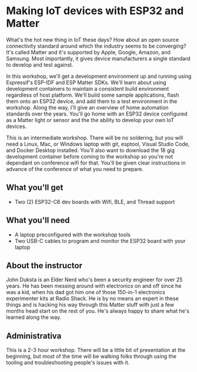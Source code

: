 # Making IoT devices with ESP32 and Matter

What's the hot new thing in IoT these days? How about an open source connectivity standard around which the industry seems to be converging? It's called Matter and it's supported by Apple, Google, Amazon, and Samsung. Most importantly, it gives device manufacturers a single standard to develop and test against.

In this workshop, we'll get a development environment up and running using Espressif's ESP-IDF and ESP Matter SDKs. We'll learn about using development containers to maintain a consistent build environment regardless of host platform. We'll build some sample applications, flash them onto an ESP32 device, and add them to a test environment in the workshop. Along the way, I'll give an overview of home automation standards over the years. You'll go home with an ESP32 device configured as a Matter light or sensor and the the ability to develop your own IoT devices.

This is an intermediate workshop. There will be no soldering, but you will need a Linux, Mac, or Windows laptop with git, esptool, Visual Studio Code, and Docker Desktop installed. You'll also want to download the 18 gig development container before coming to the workshop so you're not dependant on conference wifi for that. You'll be given clear instructions in advance of the conference of what you need to prepare.

## What you'll get

* Two (2) ESP32-C6 dev boards with Wifi, BLE, and Thread support

## What you'll need

* A laptop preconfigured with the workshop tools
* Two USB-C cables to program and monitor the ESP32 board with your laptop

## About the instructor

John Duksta is an Elder Nerd who's been a security engineer for over 25 years. He has been messing around with electronics on and off since he was a kid, when his dad got him one of those 150-in-1 electronics experimenter kits at Radio Shack. He is by no means an expert in these things and is hacking his way through this Matter stuff with just a few months head start on the rest of you. He's always happy to share what he's learned along the way.

## Administrativa

This is a 2-3 hour workshop. There will be a little bit of presentation at the beginning, but most of the time will be walking folks through using the tooling and troubleshooting people's issues with it.

